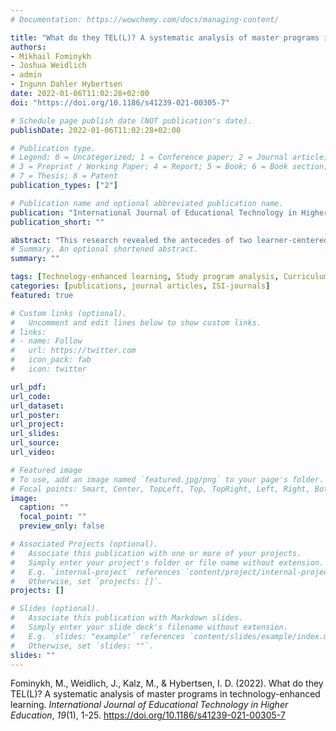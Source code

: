 ```yaml
---
# Documentation: https://wowchemy.com/docs/managing-content/

title: "What do they TEL(L)? A systematic analysis of master programs in technology-enhanced learning."
authors:
- Mikhail Fominykh
- Joshua Weidlich
- admin
- Ingunn Dahler Hybertsen 
date: 2022-01-06T11:02:28+02:00
doi: "https://doi.org/10.1186/s41239-021-00305-7"

# Schedule page publish date (NOT publication's date).
publishDate: 2022-01-06T11:02:28+02:00

# Publication type.
# Legend: 0 = Uncategorized; 1 = Conference paper; 2 = Journal article;
# 3 = Preprint / Working Paper; 4 = Report; 5 = Book; 6 = Book section;
# 7 = Thesis; 8 = Patent
publication_types: ["2"]

# Publication name and optional abbreviated publication name.
publication: "International Journal of Educational Technology in Higher Education"
publication_short: ""

abstract: "This research revealed the antecedes of two learner-centered outcome measures of success in massive open online courses (MOOCs): learner satisfaction and learner intention-fulfillment. Previous studies used success criteria from formal education contexts placing retention and completion rates as the ultimate outcome measures. We argue that the suggested learner-centered outcomes are more appropriate for measuring success in non-formal lifelong learning settings because they are focused on the learner’s intentions, rather than the intentions of the course developer. The behavioural measures of 125 MOOC participants who answered a pre- and a post-questionnaire were harvested. The analysis revealed that learner satisfaction was directly affected by: the importance of the MOOC’s benefits; online self-regulated learning - goal setting; number of video lectures accessed; and, perceived course usability. Age and the number of quizzes accessed indirectly effected learner satisfaction, through perceived course usability and through number of video lectures accessed. Intention-fulfillment was directly affected by: gender; the importance of the MOOC’s benefits; online self-regulated learning - goal setting; the number of quizzes accessed; the duration of participation; and, perceived course usability. Previous experience with MOOCs and the importance of MOOC’s benefits, indirectly affected intention-fulfillment through the number of quizzes accessed and perceived course usability."
# Summary. An optional shortened abstract.
summary: ""

tags: [Technology-enhanced learning, Study program analysis, Curriculum analysis, Hierarchical cluster analysis]
categories: [publications, journal articles, ISI-journals]
featured: true

# Custom links (optional).
#   Uncomment and edit lines below to show custom links.
# links:
# - name: Follow
#   url: https://twitter.com
#   icon_pack: fab
#   icon: twitter

url_pdf:
url_code:
url_dataset:
url_poster:
url_project:
url_slides:
url_source:
url_video:

# Featured image
# To use, add an image named `featured.jpg/png` to your page's folder. 
# Focal points: Smart, Center, TopLeft, Top, TopRight, Left, Right, BottomLeft, Bottom, BottomRight.
image:
  caption: ""
  focal_point: ""
  preview_only: false

# Associated Projects (optional).
#   Associate this publication with one or more of your projects.
#   Simply enter your project's folder or file name without extension.
#   E.g. `internal-project` references `content/project/internal-project/index.md`.
#   Otherwise, set `projects: []`.
projects: []

# Slides (optional).
#   Associate this publication with Markdown slides.
#   Simply enter your slide deck's filename without extension.
#   E.g. `slides: "example"` references `content/slides/example/index.md`.
#   Otherwise, set `slides: ""`.
slides: ""
---
```


Fominykh, M., Weidlich, J., Kalz, M., & Hybertsen, I. D. (2022). What do they TEL(L)? A systematic analysis of master programs in technology-enhanced learning. *International Journal of Educational Technology in Higher Education*, *19*(1), 1-25. https://doi.org/10.1186/s41239-021-00305-7